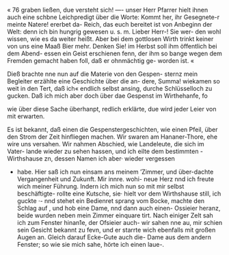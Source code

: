 « 76
graben ließen, due versteht sich! —- unser Herr Pfarrer
hielt ihnen auch eine schbne Leichpredigt über die Worte:
Kommt her, ihr Gesegnete-r meinte Natere! ererbet da-
Reich, das euch bereitet ist von Anbeginn der Welt: denn
ich bin hungrig gewesen u. s. m. Lieber Herr-! Sie wer-
den wohl wissen, wie es da weiter heißt. Aber bei dem
gottlosen Wirth trinkt keiner von uns eine Maaß Bier mehr.
Denken Sie! im Herbst soll ihm öffentlich bei dem Abend-
essen ein Geist erschienen fenn, der ihm so bange wegen
dem Fremden gemacht haben foll, daß er ohnmächtig ge-
worden ist. «

Dieß brachte nne nun auf die Materie von den Gespen-
sternz mein Begleiter erzählte eine Geschichte über die an-
dere, Summa! wiekamen so weit in den Tert, daß ich«
endlich selbst ansing, durche Schlüsselloch zu gucken. Daß
ich mich aber doch über dae Gespenst im Wirthehanfe, fo

wie über diese Sache überhanpt, redlich erklärte, due wird
jeder Leier von mit erwarten.

Es ist bekannt, daß einen die Gespenstergeschichten, wie
einen Pfeil, über den Strom der Zeit hinfliegen machen.
Wir swaren am Hananer-Thore, ehe wire uns versahen.
Wir nahmen Abschied, wie Landeleute, die sich im Vater-
lande wieder zu sehen hassen, und ich eilte dem bestimmten -
Wirthshause zn, dessen Namen ich aber· wieder vergessen
- habe. Hier saß ich nun einsam ans meinem ’Zimmer, und
über-dachte Vergangenheit und Zukunft. Mir innre. wohi-
neue Herz nnd ich freute wich meiner Führung. Indern
ich mich nun so mit mir selbst beschäftigte- rollte eine
Kutsche, sie· hielt vor dem Wirthshause still, ich guckte ·-
nnd stehet ein Bedienret sprang vom Bocke, machte den
Schlag auf , und hob eine Dame, nnd dann auch einen-
Ossieier heranz, beide wurden neben mein Zimmer einquare
tirt. Nach einiger Zelt sah ich zum Fenster hinan1e, der
Ofsieier auch- wir sahen nne au, mir schien sein Gesicht
bekannt zu fevn, und er starrte wich ebenfalls mit großen
Augen an. Gleich darauf Ecke-Gute auch die- Dame aus dem
andern Fenster; so wie sie mich sahe, hörte ich einen laue-.

